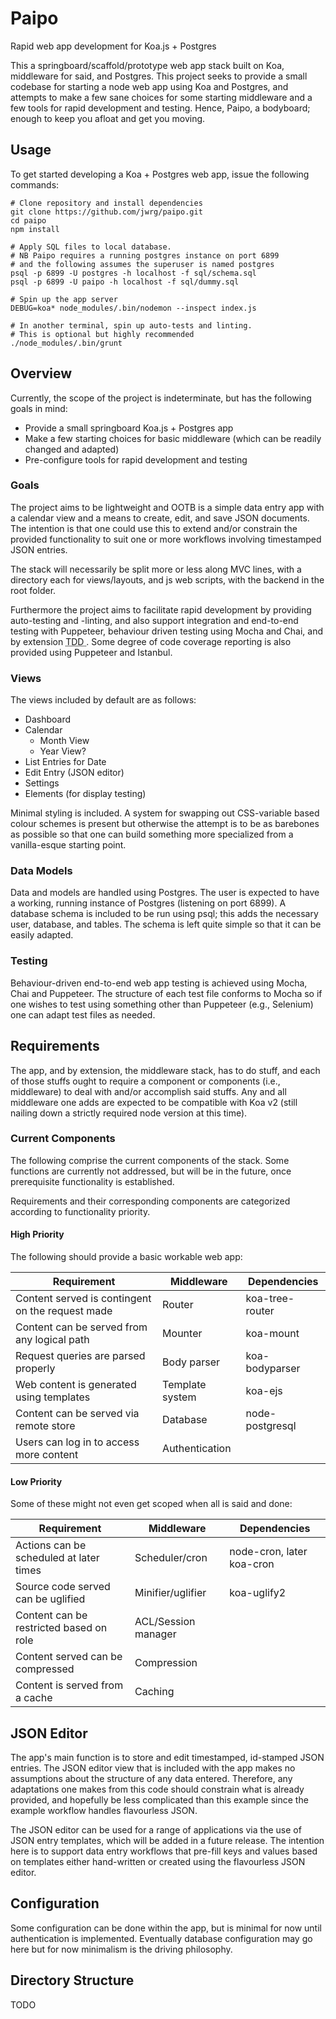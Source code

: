 # Paipo

Rapid web app development for Koa.js + Postgres

This a springboard/scaffold/prototype web app stack
built on Koa, middleware for said, and Postgres.  This 
project seeks to provide a small codebase for starting a
node web app using Koa and Postgres, and attempts to
make a few sane choices for some starting middleware
and a few tools for rapid development and testing.  Hence, 
Paipo, a bodyboard; enough to keep you afloat and get you 
moving.

## Usage

To get started developing a Koa + Postgres web app,
issue the following commands:

```Shell
# Clone repository and install dependencies
git clone https://github.com/jwrg/paipo.git
cd paipo
npm install

# Apply SQL files to local database.
# NB Paipo requires a running postgres instance on port 6899
# and the following assumes the superuser is named postgres
psql -p 6899 -U postgres -h localhost -f sql/schema.sql
psql -p 6899 -U paipo -h localhost -f sql/dummy.sql

# Spin up the app server
DEBUG=koa* node_modules/.bin/nodemon --inspect index.js

# In another terminal, spin up auto-tests and linting.
# This is optional but highly recommended
./node_modules/.bin/grunt

```

## Overview

Currently, the scope of the project is indeterminate,
but has the following goals in mind:

* Provide a small springboard Koa.js + Postgres app
* Make a few starting choices for basic middleware (which
can be readily changed and adapted)
* Pre-configure tools for rapid development and testing

### Goals

The project aims to be lightweight and OOTB is a simple
data entry app with a calendar view and a means to create,
edit, and save JSON documents.  The intention is that
one could use this to extend and/or constrain the provided
functionality to suit one or more workflows involving
timestamped JSON entries.

The stack will necessarily be split more or less along
MVC lines, with a directory each for views/layouts,
and js web scripts, with the backend in the root
folder.

Furthermore the project aims to facilitate rapid
development by providing auto-testing and -linting, and 
also support integration and end-to-end testing with
Puppeteer, behaviour driven testing using Mocha and Chai,
and by extension <abbr title="Test Driven Development">TDD
</abbr>.  Some degree of code coverage reporting is also
provided using Puppeteer and Istanbul.

### Views

The views included by default are as follows:

* Dashboard
* Calendar
  * Month View
  * Year View?
* List Entries for Date
* Edit Entry (JSON editor)
* Settings
* Elements (for display testing)

Minimal styling is included.  A system for swapping out
CSS-variable based colour schemes is present but otherwise
the attempt is to be as barebones as possible so that one
can build something more specialized from a vanilla-esque
starting point.

### Data Models

Data and models are handled using Postgres.  The user
is expected to have a working, running instance of
Postgres (listening on port 6899).  A database schema
is included to be run using psql; this adds the necessary
user, database, and tables.  The schema is left quite
simple so that it can be easily adapted.

### Testing

Behaviour-driven end-to-end web app testing is achieved 
using Mocha, Chai and Puppeteer.  The structure of each 
test file conforms to Mocha so if one wishes to test using 
something other than Puppeteer (e.g., Selenium) one can 
adapt test files as needed.

## Requirements

The app, and by extension, the middleware stack, has 
to do stuff, and each of those stuffs ought to require
a component or components (i.e., middleware) to deal
with and/or accomplish said stuffs.  Any and all middleware
one adds are expected to be compatible with Koa v2 (still
nailing down a strictly required node version at this time).

### Current Components

The following comprise the current components of the stack.
Some functions are currently not addressed, but will be
in the future, once prerequisite functionality is
established.

Requirements and their corresponding components are
categorized according to functionality priority.

#### High Priority

The following should provide a basic workable web app:

Requirement | Middleware | Dependencies
--- | --- | ---
Content served is contingent on the request made | Router | koa-tree-router
Content can be served from any logical path | Mounter | koa-mount
Request queries are parsed properly | Body parser | koa-bodyparser
Web content is generated using templates | Template system | koa-ejs
Content can be served via remote store | Database | node-postgresql
Users can log in to access more content | Authentication |

#### Low Priority

Some of these might not even get scoped when all is said and done:

Requirement | Middleware | Dependencies
--- | --- | ---
Actions can be scheduled at later times | Scheduler/cron | node-cron, later koa-cron
Source code served can be uglified | Minifier/uglifier | koa-uglify2
Content can be restricted based on role | ACL/Session manager | 
Content served can be compressed | Compression | 
Content is served from a cache | Caching | 

## JSON Editor

The app's main function is to store and edit timestamped,
id-stamped JSON entries.  The JSON editor view that is
included with the app makes no assumptions about the
structure of any data entered.  Therefore, any adaptations
one makes from this code should constrain what is already
provided, and hopefully be less complicated than
this example since the example workflow handles flavourless
JSON.

The JSON editor can be used for a range of applications
via the use of JSON entry templates, which will be added
in a future release.  The intention here is to support
data entry workflows that pre-fill keys and values based
on templates either hand-written or created using the
flavourless JSON editor.

## Configuration

Some configuration can be done within the app, but is
minimal for now until authentication is implemented.
Eventually database configuration may go here but for
now minimalism is the driving philosophy.

## Directory Structure

TODO
